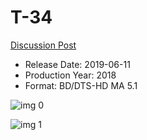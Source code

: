 # T-34

[Discussion Post](https://www.avsforum.com/threads/bass-eq-for-filtered-movies.2995212/post-58687970)

* Release Date: 2019-06-11
* Production Year: 2018
* Format: BD/DTS-HD MA 5.1

![img 0](https://i.imgur.com/aCe8gTf.jpg)

![img 1](https://i.imgur.com/trsWYMx.png)

